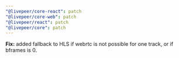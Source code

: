 ```yaml
---
"@livepeer/core-react": patch
"@livepeer/core-web": patch
"@livepeer/react": patch
"@livepeer/core": patch
---
```


**Fix:** added fallback to HLS if webrtc is not possible for one track, or if bframes is 0.